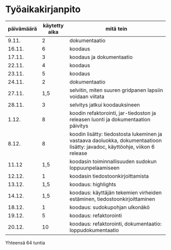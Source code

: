 # Työaikakirjanpito

päivämäärä | käytetty aika | mitä tein
-----------|---------------|----------
9.11.|2|dokumentaatio
16.11.|6|koodaus
17.11.|3|koodaus ja dokumentaatio
22.11.|4|koodaus
23.11.|5|koodaus
24.11.|2|dokumentaatio
27.11.|1,5|selvitin, miten suuren  gridpanen lapsiin voidaan viitata
28.11.|3|selvitys jatkui koodauksineen
1.12.|8|koodin refaktorointi, jar-tiedoston ja releasen luonti ja dokumentaation päivitys
8.12.|8|koodin lisätty: tiedostosta lukeminen ja vastaava daoluokka, dokumentaatioon lisätty: javadoc, käyttöohje, viikon 6 release
11.12|1,5|koodasin toiminnallisuuden sudokun loppuunpelaamiseen
12.12.|1|koodasin tiedostoonkirjoittamista
13.12.|1,5|koodaus: highlights
14.12.|1,5|koodaus: käyttäjän tekemien virheiden estäminen, tiedostoonkirjoittaminen
18.12.|1|koodaus: sudokupohjan ulkonäkö
19.12.|5|koodaus: refaktorointi
20.12.|10|koodaus: refaktorointi, dokumentaatio: loppudokumentaatio
Yhteensä 64 tuntia
